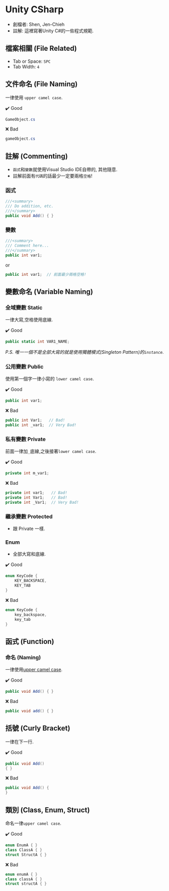 # Unity CSharp

* 創檔者: Shen, Jen-Chieh
* 註解: 這裡寫著Unity C#的一些程式規範.


## 檔案相關 (File Related)

* Tab or Space: `SPC`
* Tab Width: `4`


## 文件命名 (File Naming)

一律使用 `upper camel case`.


✔️ Good

```cs
GameObject.cs
```

❌ Bad

```cs
gameObject.cs
```


## 註解 (Commenting)

- `函式`和`變數`就使用Visual Studio IDE自帶的, 其他隨意.
- 註解前面有`代碼`的話最少一定要兩格`空格`!

### 函式

```cs
///<summary>
/// Do addition, etc.
///</summary>
public void Add() { }
```

### 變數

```cs
///<summary>
/// Comment here...
///</summary>
public int var1;
```

or

```cs
public int var1;  // 前面最少兩格空格!
```

## 變數命名 (Variable Naming)

### 全域變數 Static

一律大寫,空格使用底線.

✔️ Good

```cs
public static int VAR1_NAME;
```

*P.S. 唯一一個不是全部大寫的就是使用獨體模式(Singleton Pattern)的`instance`.*

### 公用變數 Public

使用第一個字一律小寫的 `lower camel case`.

✔️ Good

```cs
public int var1;
```

❌ Bad

```cs
public int Var1;   // Bad!
public int _var1;  // Very Bad!
```

### 私有變數 Private

前面一律加`_`底線,之後接著`lower camel case`.

✔️ Good

```cs
private int m_var1;
```

❌ Bad

```cs
private int var1;   // Bad!
private int Var1;   // Bad!
private int _Var1;  // Very Bad!
```

### 繼承變數 Protected

- 跟 Private 一樣.

### Enum

- 全部大寫和底線.

✔️ Good

```cs
enum KeyCode {
    KEY_BACKSPACE,
    KEY_TAB
}
```

❌ Bad

```cs
enum KeyCode {
    key_backspace,
    key_tab
}
```


## 函式 (Function)

### 命名 (Naming)

一律使用[upper camel case](https://zh.wikipedia.org/wiki/%E9%A7%9D%E5%B3%B0%E5%BC%8F%E5%A4%A7%E5%B0%8F%E5%AF%AB).

✔️ Good

```cs
public void Add() { }
```

❌ Bad

```cs
public void add() { }
```

## 括號 (Curly Bracket)

一律在下一行.

✔️ Good

```cs
public void Add()
{ }
```

❌ Bad

```cs
public void Add() {
}
```

## 類別 (Class, Enum, Struct)

命名一律`upper camel case`.

✔️ Good

```cs
enum EnumA { }
class ClassA { }
struct StructA { }
```

❌ Bad

```cs
enum enumA { }
class classA { }
struct structA { }
```
